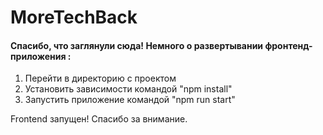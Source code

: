 # MoreTechBack
<div>

#### Спасибо, что заглянули сюда! Немного о развертывании фронтенд-приложения :
<ol>
<li>Перейти в директорию с проектом</li>
<li>Установить зависимости командой "npm install"</li>
<li>Запустить приложение командой "npm run start"</li>
</ol>
Frontend запущен!
Спасибо за внимание.
</div>
